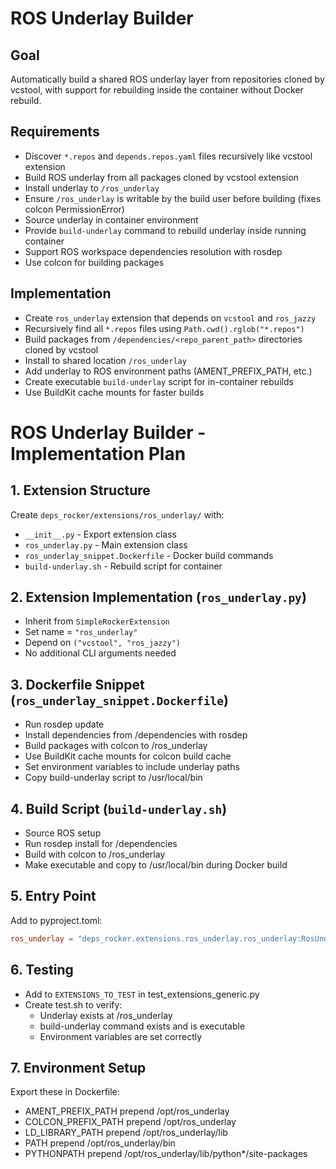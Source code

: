 # ROS Underlay Builder

## Goal
Automatically build a shared ROS underlay layer from repositories cloned by vcstool, with support for rebuilding inside the container without Docker rebuild.

## Requirements
- Discover `*.repos` and `depends.repos.yaml` files recursively like vcstool extension
- Build ROS underlay from all packages cloned by vcstool extension
- Install underlay to `/ros_underlay`
- Ensure `/ros_underlay` is writable by the build user before building (fixes colcon PermissionError)
- Source underlay in container environment
- Provide `build-underlay` command to rebuild underlay inside running container
- Support ROS workspace dependencies resolution with rosdep
- Use colcon for building packages

## Implementation
- Create `ros_underlay` extension that depends on `vcstool` and `ros_jazzy`
- Recursively find all `*.repos` files using `Path.cwd().rglob("*.repos")`
- Build packages from `/dependencies/<repo_parent_path>` directories cloned by vcstool
- Install to shared location `/ros_underlay`
- Add underlay to ROS environment paths (AMENT_PREFIX_PATH, etc.)
- Create executable `build-underlay` script for in-container rebuilds
- Use BuildKit cache mounts for faster builds

# ROS Underlay Builder - Implementation Plan

## 1. Extension Structure
Create `deps_rocker/extensions/ros_underlay/` with:
- `__init__.py` - Export extension class
- `ros_underlay.py` - Main extension class
- `ros_underlay_snippet.Dockerfile` - Docker build commands
- `build-underlay.sh` - Rebuild script for container

## 2. Extension Implementation (`ros_underlay.py`)
- Inherit from `SimpleRockerExtension`
- Set name = `"ros_underlay"`
- Depend on `("vcstool", "ros_jazzy")`
- No additional CLI arguments needed

## 3. Dockerfile Snippet (`ros_underlay_snippet.Dockerfile`)
- Run rosdep update
- Install dependencies from /dependencies with rosdep
- Build packages with colcon to /ros_underlay
- Use BuildKit cache mounts for colcon build cache
- Set environment variables to include underlay paths
- Copy build-underlay script to /usr/local/bin

## 4. Build Script (`build-underlay.sh`)
- Source ROS setup
- Run rosdep install for /dependencies
- Build with colcon to /ros_underlay
- Make executable and copy to /usr/local/bin during Docker build

## 5. Entry Point
Add to pyproject.toml:
```toml
ros_underlay = "deps_rocker.extensions.ros_underlay.ros_underlay:RosUnderlay"
```

## 6. Testing
- Add to `EXTENSIONS_TO_TEST` in test_extensions_generic.py
- Create test.sh to verify:
  - Underlay exists at /ros_underlay
  - build-underlay command exists and is executable
  - Environment variables are set correctly

## 7. Environment Setup
Export these in Dockerfile:
- AMENT_PREFIX_PATH prepend /opt/ros_underlay
- COLCON_PREFIX_PATH prepend /opt/ros_underlay
- LD_LIBRARY_PATH prepend /opt/ros_underlay/lib
- PATH prepend /opt/ros_underlay/bin
- PYTHONPATH prepend /opt/ros_underlay/lib/python*/site-packages
